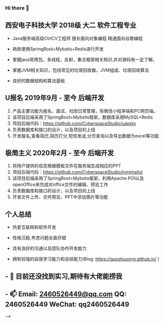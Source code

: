 ### Hi there 👋

<!--
**guoshusong/guoshusong** is a ✨ _special_ ✨ repository because its `README.md` (this file) appears on your GitHub profile.-->


## 西安电子科技大学 2018级 大二 软件工程专业

- Java服务端高级CtrlCV工程师 擅长面向对象编程 精通面向谷歌编程

- 熟练使用SpringBoot+Mybatis+Redis进行开发

- 掌握java常用包，多线程，反射，集合框架相关知识,并对源码有一定了解。

- 掌握JVM相关知识，包括常见的垃圾回收器，JVM组成、垃圾回收算法

- 良好的数据结构和算法基础


## U报名 2019年9月 - 至今   后端开发

1. 产品主要功能为报名、面试、社团日常管理，有微信小程序端和PC网页端。
2. 该项目后端采用了SpringBoot+Mybstis框架，数据库采用MySQL+Redis
3. 项目后端代码：https://github.com/CyberspaceStudio/uapply
4. 负责数据库和接口的设计，以及项目的上线
5. 开发报名,查看简历,简历打分,短信发送,分页查询以及导出数据为excel等功能

## 极简主义 2020年2月 - 至今 后端开发

1. 将用户提供的信息根据模板文件在服务端生成相应的PPT
2. 项目后端代码：https://github.com/CyberspaceStudio/minimalist
3. 该项目后端采用了SpringBoot+Mybstis框架，利用Apache POI以及openOffice来完成对office文件的编辑、预览工作
4. 负责数据库和接口的设计，以及项目的上线
5. 开发文件上传、文件预览、PPT中添加图片等功能

## 个人总结

* 热爱互联网和软件开发

* 性格沉稳,考虑问题全面仔细

* 具有良好的沟通以及团队协作开发能力

* 拥有较强的自我学习能力和总结能力(Blog: https://guoshusong.github.io/ )


## - 🔭 目前还没找到实习,期待有大佬能捞我

## - 📫 Email: 2460526449@qq.com   QQ: 2460526449    WeChat: qq2460526449

   
-->


